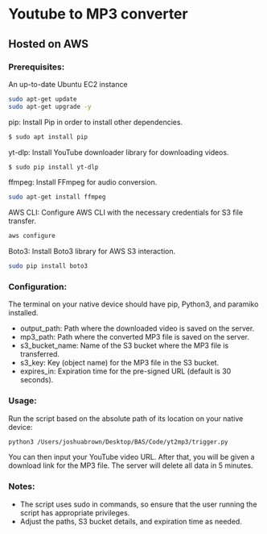 # Youtube to MP3 converter
## Hosted on AWS

### Prerequisites:
An up-to-date Ubuntu EC2 instance

```bash
sudo apt-get update
sudo apt-get upgrade -y
```

pip: Install Pip in order to install other dependencies.

```bash
$ sudo apt install pip
```

yt-dlp: Install YouTube downloader library for downloading videos.

```bash
$ sudo pip install yt-dlp
```

ffmpeg: Install FFmpeg for audio conversion.

```bash
sudo apt-get install ffmpeg
```

AWS CLI: Configure AWS CLI with the necessary credentials for S3 file transfer.

```bash
aws configure
```

Boto3: Install Boto3 library for AWS S3 interaction.

```bash
sudo pip install boto3
```

### Configuration:
The terminal on your native device should have pip, Python3, and paramiko installed.

- output_path: Path where the downloaded video is saved on the server.
- mp3_path: Path where the converted MP3 file is saved on the server.
- s3_bucket_name: Name of the S3 bucket where the MP3 file is transferred.
- s3_key: Key (object name) for the MP3 file in the S3 bucket.
- expires_in: Expiration time for the pre-signed URL (default is 30 seconds).

### Usage:
Run the script based on the absolute path of its location  on  your native  device:

```bash
python3 /Users/joshuabrown/Desktop/BAS/Code/yt2mp3/trigger.py
```

You can then input your YouTube video URL. After that, you will be given a download link for the MP3 file. The server will delete all data in 5 minutes.

### Notes:
- The script uses sudo in commands, so ensure that the user running the script has appropriate privileges.
- Adjust the paths, S3 bucket details, and expiration time as needed.
